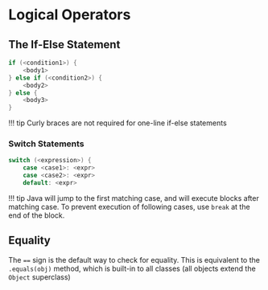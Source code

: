 # Logical Operators

## The If-Else Statement

```java
if (<condition1>) { 
	<body1> 
} else if (<condition2>) {
	<body2>
} else {
	<body3>
}
```

!!! tip
    Curly braces are not required for one-line if-else statements


### Switch Statements

```java
switch (<expression>) {
	case <case1>: <expr> 
	case <case2>: <expr>
	default: <expr>
```

!!! tip
    Java will jump to the first matching case, and will execute blocks after matching case. To prevent execution of following cases, use `break` at the end of the block.

## Equality

The `==` sign is the default way to check for equality. This is equivalent to the `.equals(obj)` method, which is built-in to all classes (all objects extend the `Object` superclass)
